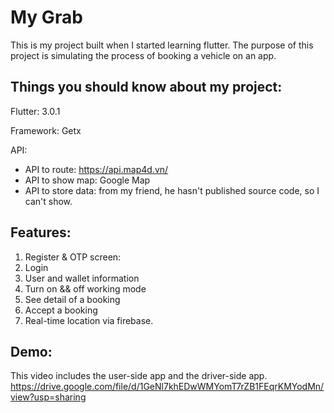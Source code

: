 # My Grab

This is my project built when I started learning flutter. The purpose of this project is simulating the process of booking a vehicle on an app.

## Things you should know about my project:
Flutter: 3.0.1

Framework: Getx

API:
- API to route: https://api.map4d.vn/
- API to show map: Google Map
- API to store data: from my friend, he hasn't published source code, so I can't show.

## Features:
1. Register & OTP screen:
2. Login
3. User and wallet information
4. Turn on && off working mode
5. See detail of a booking
6. Accept a booking
7. Real-time location via firebase.

## Demo:
This video includes the user-side app and the driver-side app.
https://drive.google.com/file/d/1GeNl7khEDwWMYomT7rZB1FEqrKMYodMn/view?usp=sharing
